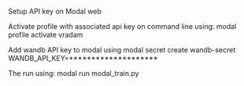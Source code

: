 Setup API key on Modal web

Activate profile with associated api key on command line using:
modal profile activate vradam

Add wandb API key to modal using
modal secret create wandb-secret WANDB_API_KEY=********************

The run using:
modal run modal_train.py